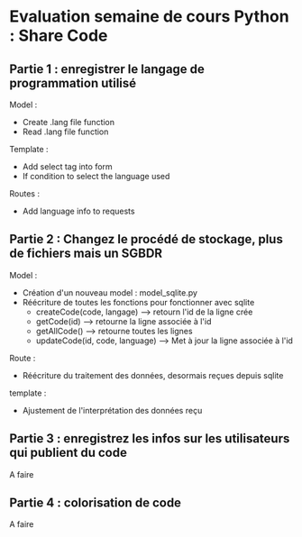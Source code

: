 # Evaluation semaine de cours Python : Share Code

## Partie 1 : enregistrer le langage de programmation utilisé
Model :
* Create .lang file function
* Read .lang file function

Template :
* Add select tag into form
* If condition to select the language used

Routes :
* Add language info to requests

## Partie 2 : Changez le procédé de stockage, plus de fichiers mais un SGBDR
Model :
* Création d'un nouveau model : model_sqlite.py
* Réécriture de toutes les fonctions pour fonctionner avec sqlite
    * createCode(code, langage) --> retourn l'id de la ligne crée
    * getCode(id) --> retourne la ligne associée à l'id
    * getAllCode() --> retourne toutes les lignes
    * updateCode(id, code, language) --> Met à jour la ligne associée à l'id

Route :
* Réécriture du traitement des données, desormais reçues depuis sqlite

template :
* Ajustement de l'interprétation des données reçu


## Partie 3 : enregistrez les infos sur les utilisateurs qui publient du code
A faire

## Partie 4 : colorisation de code
A faire

